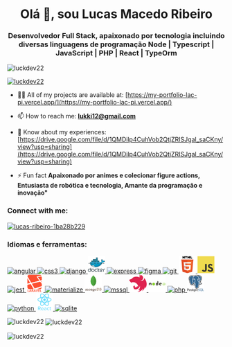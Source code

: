 <h1 align="center">Olá 👋, sou Lucas Macedo Ribeiro</h1>
<h3 align="center">Desenvolvedor Full Stack, apaixonado por tecnologia incluindo diversas linguagens de programação Node | Typescript | JavaScript | PHP | React | TypeOrm</h3>

<p align="left"> <img src="https://komarev.com/ghpvc/?username=luckdev22&label=Profile%20views&color=0e75b6&style=flat" alt="luckdev22" /> </ p>

<p align="left"> <a href="https://github.com/LuckDev22"><img src="https://github-profile-trophy.vercel.app/?username=luckdev22" alt="luckdev22" /></a> </p>


- 👨‍💻 All of my projects are available at: 
[https://my-portfolio-lac-pi.vercel.app/](https://my-portfolio-lac-pi.vercel.app/)

- 📫 How to reach me: **lukki12@gmail.com**

- 📄 Know about my experiences: 
[https://drive.google.com/file/d/1QMDilp4CuhVob2QtjZRISJgal_saCKny/view?usp=sharing](https://drive.google.com/file/d/1QMDilp4CuhVob2QtjZRISJgal_saCKny/view?usp=sharing)

- ⚡ Fun fact **Apaixonado por animes e colecionar figure actions, Entusiasta de robótica e tecnologia, Amante da programação e inovação"**

<h3 align="left">Connect with me:</h3>
<p align="left">
<a href="https://linkedin.com/in/lucas-ribeiro-1ba28b229" target="blank"><img align="center" src="https://upload.wikimedia.org/wikipedia/commons/8/81/LinkedIn_icon.svg" alt="lucas-ribeiro-1ba28b229" height="30" width="40" /></a>
</p>

<h3 align="left">Idiomas e ferramentas:</h3>
<p align="left"> <a href="https://angular.io" target="_blank" rel="noreferrer"> <img src="https://upload.wikimedia.org/wikipedia/commons/thumb/c/cf/Angular_full_color_logo.svg/512px-Angular_full_color_logo.svg.png?20160527092314" alt="angular" width="40" height="40"/> </a> </a> <a href="https://www.w3schools.com/css/" target="_blank" rel="noreferrer"> <img src="https://upload.wikimedia.org/wikipedia/commons/d/d5/CSS3_logo_and_wordmark.svg" alt="css3" width="40" height="40"/> </a> <a href="https://www.djangoproject.com/" target="_blank" rel="noreferrer" > <img src="https://cdn.worldvectorlogo.com/logos/django.svg" alt="django" width="40" height="40"/> </a> <a href="https://www.docker.com/" target="_blank" rel="noreferrer"> <img src="https://raw.githubusercontent.com/devicons/devicon/master/icons/docker/docker-original-wordmark.svg" alt="docker" width="40" height="40"/> </a> <a href="https://expressjs.com" target="_blank" rel="noreferrer"> <img src="https://www.bairesdev.com/wp-content/uploads//2021/07/Expressjs.svg" alt="express" width="40" height="40"/> </a> <a href="https://www.figma.com/" target="_blank" rel="noreferrer"> <img src="https://www.vectorlogo.zone/logos/figma/figma-icon.svg" alt="figma" width="40" altura ="40"/> </a> <a href="https://git-scm.com/" target="_blank" rel="noreferrer"> <img src="https://git-scm.com/images/logo@2x.png" alt="git" width="40" height="40"/> </a> <a href="https://www.w3. org/html/" target="_blank" rel="noreferrer"> <img src="https://raw.githubusercontent.com/devicons/devicon/master/icons/html5/html5-original-wordmark.svg" alt="html5" width="40" height="40"/> </a> <a href="https://developer.mozilla.org/en-US/docs/Web/JavaScript" target= "_blank" rel="noreferrer"> <img src="https://raw.githubusercontent.com/devicons/devicon/master/icons/javascript/javascript-original.svg" alt="javascript" width="40" height="40"/> </a> <a href="https://jestjs.io" target="_blank" rel="noreferrer"> <img src="https://www.vectorlogo.zone/ logos/jestjsio/jestjsio-icon.svg" alt="jest" width="40" height="40"/> </a> <a href="https://laravel.com/" target="_blank" rel="noreferrer"> <img src="https://raw.githubusercontent.com/devicons/devicon/master/icons/laravel/laravel-plain-wordmark.svg" alt=" laravel" width="40" height="40"/> </a> <a href="https://materializecss.com/" target="_blank" rel="noreferrer"> <img src="https: //raw.githubusercontent.com/prplx/svg-logos/5585531d45d294869c4eaab4d7cf2e9c167710a9/svg/materialize.svg" alt="materialize" width="40" height="40"/> </a> <a href="https: //www.mongodb.com/" target="_blank" rel="noreferrer"> <img src="https://raw.githubusercontent.com/devicons/devicon/master/icons/mongodb/mongodb-original-wordmark.svg" alt="mongodb" width="40" height="40"/> </a> <a href="https:// www.microsoft.com/en-us/sql-server" target="_blank" rel="noreferrer"> <img src="https://www.svgrepo.com/show/303229/microsoft-sql-server- logo.svg" alt="mssql" width="40" height="40"/> </a> <a href="https://nestjs.com/" target="_blank" rel="noreferrer"> <img src="https://raw.githubusercontent.com/devicons/devicon/master/icons/nestjs/nestjs-plain.svg" alt="nestjs" width="40" height="40"/> </a> <a href="https://nodejs.org" target="_blank" rel="noreferrer"> <img src ="https://raw.githubusercontent.com/devicons/devicon/master/icons/nodejs/nodejs-original-wordmark.svg" alt="nodejs" width="40" height="40"/> </a > <a href="https://www.php.net" target="_blank" rel="noreferrer"> <img src="https://upload.wikimedia.org/wikipedia/commons/2/27/PHP-logo.svg" alt="php" width="40" height="40"/> </a> <a href="https://www.postgresql.org" target="_blank" rel="noreferrer"> <img src="https://raw.githubusercontent.com/devicons/devicon/master/icons/postgresql/postgresql-original-wordmark.svg" alt="postgresql " width="40" height="40"/> </a> <a href="https://www.python.org" target="_blank" rel="noreferrer"> <img src="https://upload.wikimedia.org/wikipedia/commons/c/c3/Python-logo-notext.svg" alt="python" width="40" height="40"/> </a> <a href=" https://reactjs.org/" target="_blank" rel="noreferrer"> <img src="https://raw.githubusercontent.com/devicons/devicon/master/icons/react/react-original-wordmark.svg" alt="react" width="40" height="40"/> </a> <a href="https:// www.sqlite.org/" target="_blank" rel="noreferrer"> <img src="https://www.vectorlogo.zone/logos/sqlite/sqlite-icon.svg" alt="sqlite" width= "40" height="40"/> </a> </a> </p>

<p><img align="left" src="https://github-readme-stats.vercel.app/api/top-langs?username=luckdev22&show_icons=true&locale=en&layout=compact" alt="luckdev22" /> </p>

<p> <img align="center" src="https://github-readme-stats.vercel.app/api?username=luckdev22&show_icons=true&locale=en" alt="luckdev22" /> </p>

<p><img align="center" src="https://github-readme-streak-stats.herokuapp.com/?user=luckdev22&" alt="luckdev22" /></p>

